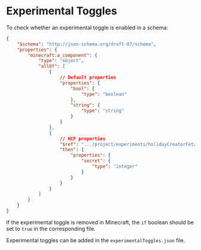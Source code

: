# Experimental Toggles

To check whether an experimental toggle is enabled in a schema:
```json
{
    "$schema": "http://json-schema.org/draft-07/schema",
    "properties": {
        "minecraft:a_component": {
            "type": "object",
            "allOf": [
                {
                    // Default properties
                    "properties": {
                        "bool": {
                            "type": "boolean"
                        },
                        "string": {
                            "type": "string"
                        }
                    }
                },
                {
                    // HCF properties
                    "$ref": ".../project/experiments/holidayCreatorFetaures.json", // This would be a relative import to the file
                    "then": {
                        "properties": {
                            "secret": {
                                "type": "integer"
                            }
                        }
                    }
                }
            ]
        }
    }
}
```

If the experimental toggle is removed in Minecraft, the `if` boolean should be set to `true` in the corresponding file.

Experimental toggles can be added in the `experimentalToggles.json` file.